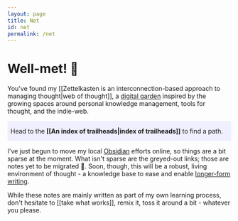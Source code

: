 ```yaml
---
layout: page
title: Net
id: net
permalink: /net
---
```


# Well-met! 🍄

You've found my [[Zettelkasten is an interconnection-based approach to managing thought|web of thought]], a [digital garden](https://maggieappleton.com/garden-history) inspired by the growing spaces around personal knowledge management, tools for thought, and the indie-web. 

<p style="padding: 1em .5em; background: #efefff; border-radius: 4px;">
  Head to the <span style="font-weight: bold">[[An index of trailheads|index of trailheads]]</span> to find a path.
</p> 

I've just begun to move my local [Obsidian](https://www.obsidian.md/) efforts online, so things are a bit sparse at the moment. What isn't sparse are the greyed-out links; those are notes yet to be migrated 🐢. Soon, though, this will be a robust, living environment of thought - a knowledge base to ease and enable [longer-form writing](/writing/).

While these notes are mainly written as part of my own learning process, don't hesitate to [[take what works]], remix it, toss it around a bit - whatever you please.

<style>
  .wrapper {
    max-width: 46em;
  }
</style>

